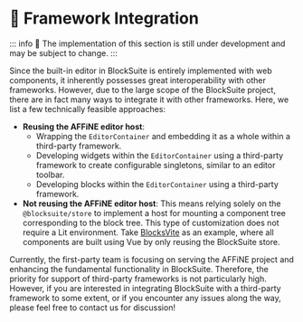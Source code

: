 # 🚧 Framework Integration

::: info
🚧 The implementation of this section is still under development and may be subject to change.
:::

Since the built-in editor in BlockSuite is entirely implemented with web components, it inherently possesses great interoperability with other frameworks. However, due to the large scope of the BlockSuite project, there are in fact many ways to integrate it with other frameworks. Here, we list a few technically feasible approaches:

- **Reusing the AFFiNE editor host**:
  - Wrapping the `EditorContainer` and embedding it as a whole within a third-party framework.
  - Developing widgets within the `EditorContainer` using a third-party framework to create configurable singletons, similar to an editor toolbar.
  - Developing blocks within the `EditorContainer` using a third-party framework.
- **Not reusing the AFFiNE editor host**: This means relying solely on the `@blocksuite/store` to implement a host for mounting a component tree corresponding to the block tree. This type of customization does not require a Lit environment. Take [BlocksVite](https://github.com/zuozijian3720/blocksvite) as an example, where all components are built using Vue by only reusing the BlockSuite store.

Currently, the first-party team is focusing on serving the AFFiNE project and enhancing the fundamental functionality in BlockSuite. Therefore, the priority for support of third-party frameworks is not particularly high. However, if you are interested in integrating BlockSuite with a third-party framework to some extent, or if you encounter any issues along the way, please feel free to contact us for discussion!
